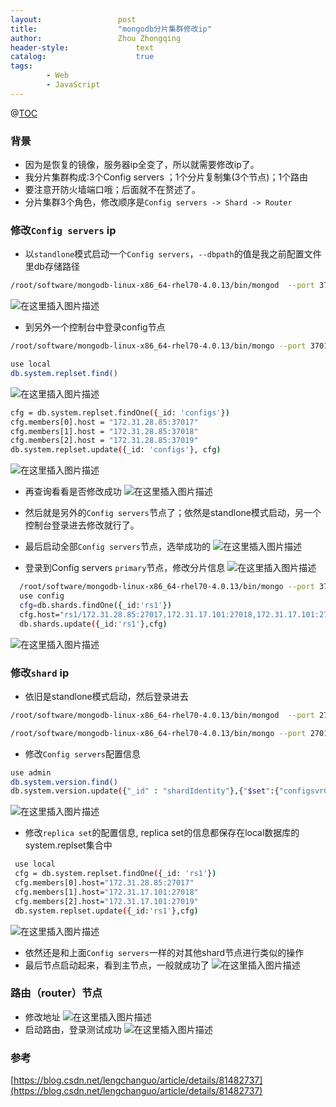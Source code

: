 ```yaml
---
layout:					post
title:					"mongodb分片集群修改ip"
author:					Zhou Zhongqing
header-style:				text
catalog:					true
tags:
		- Web
		- JavaScript
---
```

 @[TOC](目录)
 ### 背景
 - 因为是恢复的镜像，服务器ip全变了，所以就需要修改ip了。
- 我分片集群构成:3个Config servers  ；1个分片复制集(3个节点)；1个路由
- 要注意开防火墙端口哦；后面就不在赘述了。
- 分片集群3个角色，修改顺序是`Config servers -> Shard -> Router` 

### 修改`Config servers` ip
- 以`standlone`模式启动一个`Config servers`，`--dbpath`的值是我之前配置文件里db存储路径
```bash
/root/software/mongodb-linux-x86_64-rhel70-4.0.13/bin/mongod  --port 37017 --dbpath    /home/DB-DATA/mongo_config-0
```
![在这里插入图片描述](https://i-blog.csdnimg.cn/blog_migrate/144ee7ad486d7a5735bcf079ed868383.png)

- 到另外一个控制台中登录config节点

```bash
/root/software/mongodb-linux-x86_64-rhel70-4.0.13/bin/mongo --port 37017
```

```bash
use local
db.system.replset.find()
```
![在这里插入图片描述](https://i-blog.csdnimg.cn/blog_migrate/15cc45fa1479aa647b04774d2215fbbf.png)

```bash
cfg = db.system.replset.findOne({_id: 'configs'})
cfg.members[0].host = "172.31.28.85:37017"
cfg.members[1].host = "172.31.28.85:37018"
cfg.members[2].host = "172.31.28.85:37019"
db.system.replset.update({_id: 'configs'}, cfg)
```
![在这里插入图片描述](https://i-blog.csdnimg.cn/blog_migrate/e9aad43b61fa79e1c672555cd5a85fa4.png)

- 再查询看看是否修改成功
![在这里插入图片描述](https://i-blog.csdnimg.cn/blog_migrate/c294b87af6e60143a9323eaec66f8e39.png)
- 然后就是另外的`Config servers`节点了；依然是standlone模式启动，另一个控制台登录进去修改就行了。

-  最后启动全部`Config servers`节点，选举成功的
![在这里插入图片描述](https://i-blog.csdnimg.cn/blog_migrate/5d242775f9ebe9059b5e7f4a5fcade81.png)
- 登录到Config servers `primary`节点，修改分片信息
![在这里插入图片描述](https://i-blog.csdnimg.cn/blog_migrate/e5f2b5a51a148b198739d39b7bdcc176.png)

```bash
  /root/software/mongodb-linux-x86_64-rhel70-4.0.13/bin/mongo --port 37017 -u root -p  xxx --authenticationDatabase "admin"
  use config
  cfg=db.shards.findOne({_id:'rs1'})
  cfg.host="rs1/172.31.28.85:27017,172.31.17.101:27018,172.31.17.101:27019"
  db.shards.update({_id:'rs1'},cfg)
```

![在这里插入图片描述](https://i-blog.csdnimg.cn/blog_migrate/ea9123760bcd769ea7a46966f6d67d35.png)


### 修改`shard` ip
- 依旧是standlone模式启动，然后登录进去
```bash
/root/software/mongodb-linux-x86_64-rhel70-4.0.13/bin/mongod  --port 27017 --dbpath  /home/DB-DATA/mongodb-0/
```

```bash
/root/software/mongodb-linux-x86_64-rhel70-4.0.13/bin/mongo --port 27017
```
- 修改`Config servers`配置信息

```bash
use admin
db.system.version.find()
db.system.version.update({"_id" : "shardIdentity"},{"$set":{"configsvrConnectionString" : "configs/172.31.28.85:37017,172.31.28.85:37018,172.31.28.85:37019"}})
```
![在这里插入图片描述](https://i-blog.csdnimg.cn/blog_migrate/e6cd73e17a15f21cd18567ab8ddcd58a.png)
- 修改`replica set`的配置信息, replica set的信息都保存在local数据库的system.replset集合中

```bash
 use local
 cfg = db.system.replset.findOne({_id: 'rs1'})
 cfg.members[0].host="172.31.28.85:27017"
 cfg.members[1].host="172.31.17.101:27018"
 cfg.members[2].host="172.31.17.101:27019"
 db.system.replset.update({_id:'rs1'},cfg)
```
![在这里插入图片描述](https://i-blog.csdnimg.cn/blog_migrate/21d8c9deed1712e4a12aaeb6fc8f016d.png)
- 依然还是和上面`Config servers`一样的对其他shard节点进行类似的操作
- 最后节点启动起来，看到主节点，一般就成功了
![在这里插入图片描述](https://i-blog.csdnimg.cn/blog_migrate/7c88b8195b766e9840d6548fa865e770.png)
### 路由（router）节点
- 修改地址
![在这里插入图片描述](https://i-blog.csdnimg.cn/blog_migrate/4930d3a1ce40c87fb7efee4e22e517b2.png)
- 启动路由，登录测试成功
![在这里插入图片描述](https://i-blog.csdnimg.cn/blog_migrate/4ffd8c51c8502658e53f3e51d147e642.png)



### 参考
[https://blog.csdn.net/lengchanguo/article/details/81482737](https://blog.csdn.net/lengchanguo/article/details/81482737)
